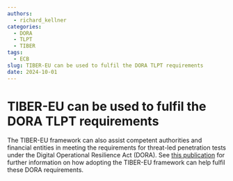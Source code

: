 ```yaml
---
authors:
  - richard_kellner
categories:
  - DORA
  - TLPT
  - TIBER
tags:
  - ECB
slug: TIBER-EU can be used to fulfil the DORA TLPT requirements
date: 2024-10-01
---
```

# TIBER-EU can be used to fulfil the DORA TLPT requirements

The TIBER-EU framework can also assist competent authorities and financial entities in meeting the requirements for threat-led penetration tests under the Digital Operational Resilience Act (DORA). See [this publication](https://www.ecb.europa.eu/press/intro/publications/pdf/ecb.miptopical240926.en.pdf) for further information on how adopting the TIBER-EU framework can help fulfil these DORA requirements. 
